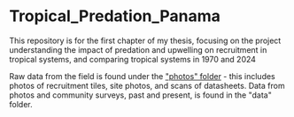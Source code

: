 # Tropical_Predation_Panama
This repository is for the first chapter of my thesis, focusing on the project understanding the impact of predation and upwelling on recruitment in tropical systems, and comparing tropical systems in 1970 and 2024

Raw data from the field is found under the ["photos" folder](https://github.com/sellkes/Tropical_Predation_Panama/tree/main/Photos) - this includes photos of recruitment tiles, site photos, and scans of datasheets. Data from photos and community surveys, past and present, is found in the "data" folder. 
